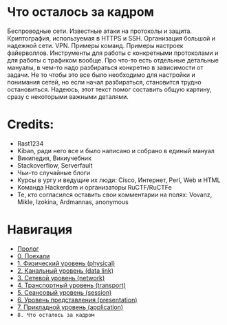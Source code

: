 # Что осталось за кадром

Беспроводные сети. Известные атаки на протоколы и защита. Криптография, используемая в HTTPS и SSH. Организация большой и надежной сети. VPN. Примеры команд. Примеры настроек файерволлов. Инструменты для работы с конкретными протоколами и для работы с трафиком вообще. Про что-то есть отдельные детальные мануалы, в чем-то надо разбираться конкретно в зависимости от задачи. Не то чтобы это все было необходимо для настройки и понимания сетей, но если начал разбираться, становится трудно остановиться. Надеюсь, этот текст помог составить общую картину, сразу с некоторыми важными деталями.


# Credits:

*   Rast1234
*   Kiban, ради него все и было написано и собрано в единый мануал
*   Википедия, Викиучебник
*   Stackoverflow, Serverfault
*   Чьи-то случайные блоги
*   Курсы в ургу и ведущие их люди: Cisco, Интернет, Perl, Web и HTML
*   Команда Hackerdom и организаторы RuCTF/RuCTFe
*   Те, кто согласился оставить свои комментарии на полях: Vovanz, Mikle, Izokina, Ardmannas, anonymous


# Навигация

- [Пролог](README.md)
- [0. Поехали](0_start.md)
- [1. Физический уровень (physical)](1_physical.md)
- [2. Канальный уровень (data link)](2_data_link.md)
- [3. Сетевой уровень (network)](3_network.md)
- [4. Транспортный уровень (transport)](4_transport.md)
- [5. Сеансовый уровень (session)](5_session.md)
- [6. Уровень представления (presentation)](6_presentation.md)
- [7. Прикладной уровень (application)](7_application.md)
- `8. Что осталось за кадром`

